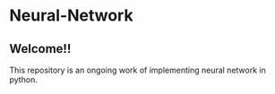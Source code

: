 # Neural-Network
## Welcome!!
This repository is an ongoing work of implementing neural network in python.
